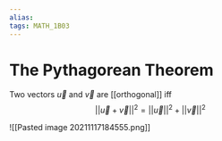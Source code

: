```yaml
---
alias:
tags: MATH_1B03
---
```

# The Pythagorean Theorem
Two vectors $\vec{u}$ and $\vec{v}$ are [[orthogonal]] iff 
$$||\vec{u}+\vec{v}||^2=||\vec{u}||^2+||\vec{v}||^2$$

![[Pasted image 20211117184555.png]]